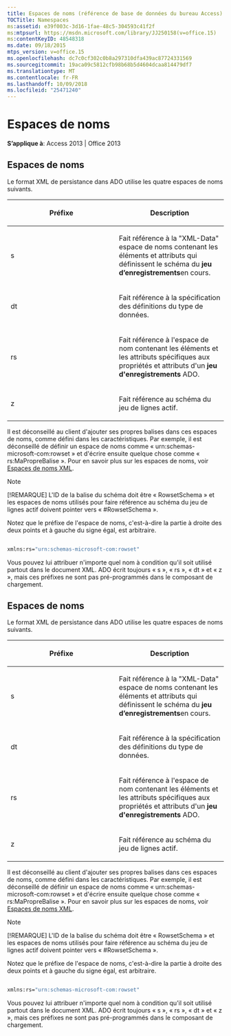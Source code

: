 ```yaml
---
title: Espaces de noms (référence de base de données du bureau Access)
TOCTitle: Namespaces
ms:assetid: e39f003c-3d16-1fae-48c5-304593c41f2f
ms:mtpsurl: https://msdn.microsoft.com/library/JJ250158(v=office.15)
ms:contentKeyID: 48548318
ms.date: 09/18/2015
mtps_version: v=office.15
ms.openlocfilehash: dc7c0cf302c0b8a297310dfa439ac87724331569
ms.sourcegitcommit: 19aca09c5812cfb98b68b5d4604dcaa814479df7
ms.translationtype: MT
ms.contentlocale: fr-FR
ms.lasthandoff: 10/09/2018
ms.locfileid: "25471240"
---
```

# <a name="namespaces"></a>Espaces de noms


**S’applique à**: Access 2013 | Office 2013

## <a name="namespaces"></a>Espaces de noms

Le format XML de persistance dans ADO utilise les quatre espaces de noms suivants.

<table>
<colgroup>
<col style="width: 50%" />
<col style="width: 50%" />
</colgroup>
<thead>
<tr class="header">
<th><p>Préfixe</p></th>
<th><p>Description</p></th>
</tr>
</thead>
<tbody>
<tr class="odd">
<td><p>s</p></td>
<td><p>Fait référence à la &quot;XML-Data&quot; espace de noms contenant les éléments et attributs qui définissent le schéma du <strong>jeu d’enregistrements</strong>en cours.</p></td>
</tr>
<tr class="even">
<td><p>dt</p></td>
<td><p>Fait référence à la spécification des définitions du type de données.</p></td>
</tr>
<tr class="odd">
<td><p>rs</p></td>
<td><p>Fait référence à l'espace de nom contenant les éléments et les attributs spécifiques aux propriétés et attributs d'un <strong>jeu d'enregistrements</strong> ADO.</p></td>
</tr>
<tr class="even">
<td><p>z</p></td>
<td><p>Fait référence au schéma du jeu de lignes actif.</p></td>
</tr>
</tbody>
</table>


Il est déconseillé au client d'ajouter ses propres balises dans ces espaces de noms, comme défini dans les caractéristiques. Par exemple, il est déconseillé de définir un espace de noms comme « urn:schemas-microsoft-com:rowset » et d'écrire ensuite quelque chose comme « rs:MaPropreBalise ». Pour en savoir plus sur les espaces de noms, voir [Espaces de noms XML](https://www.w3.org/tr/xml-names/).


> [!NOTE]
> <P>[!REMARQUE] L'ID de la balise du schéma doit être « RowsetSchema » et les espaces de noms utilisés pour faire référence au schéma du jeu de lignes actif doivent pointer vers « #RowsetSchema ».</P>



Notez que le préfixe de l'espace de noms, c'est-à-dire la partie à droite des deux points et à gauche du signe égal, est arbitraire.

```vb 
 
xmlns:rs="urn:schemas-microsoft-com:rowset" 
```

Vous pouvez lui attribuer n'importe quel nom à condition qu'il soit utilisé partout dans le document XML. ADO écrit toujours « s », « rs », « dt » et « z », mais ces préfixes ne sont pas pré-programmés dans le composant de chargement.

## <a name="namespaces"></a>Espaces de noms

Le format XML de persistance dans ADO utilise les quatre espaces de noms suivants.

<table>
<colgroup>
<col style="width: 50%" />
<col style="width: 50%" />
</colgroup>
<thead>
<tr class="header">
<th><p>Préfixe</p></th>
<th><p>Description</p></th>
</tr>
</thead>
<tbody>
<tr class="odd">
<td><p>s</p></td>
<td><p>Fait référence à la &quot;XML-Data&quot; espace de noms contenant les éléments et attributs qui définissent le schéma du <strong>jeu d’enregistrements</strong>en cours.</p></td>
</tr>
<tr class="even">
<td><p>dt</p></td>
<td><p>Fait référence à la spécification des définitions du type de données.</p></td>
</tr>
<tr class="odd">
<td><p>rs</p></td>
<td><p>Fait référence à l'espace de nom contenant les éléments et les attributs spécifiques aux propriétés et attributs d'un <strong>jeu d'enregistrements</strong> ADO.</p></td>
</tr>
<tr class="even">
<td><p>z</p></td>
<td><p>Fait référence au schéma du jeu de lignes actif.</p></td>
</tr>
</tbody>
</table>


Il est déconseillé au client d'ajouter ses propres balises dans ces espaces de noms, comme défini dans les caractéristiques. Par exemple, il est déconseillé de définir un espace de noms comme « urn:schemas-microsoft-com:rowset » et d'écrire ensuite quelque chose comme « rs:MaPropreBalise ». Pour en savoir plus sur les espaces de noms, voir [Espaces de noms XML](https://www.w3.org/tr/xml-names/).


> [!NOTE]
> <P>[!REMARQUE] L'ID de la balise du schéma doit être « RowsetSchema » et les espaces de noms utilisés pour faire référence au schéma du jeu de lignes actif doivent pointer vers « #RowsetSchema ».</P>



Notez que le préfixe de l'espace de noms, c'est-à-dire la partie à droite des deux points et à gauche du signe égal, est arbitraire.

```vb 
 
xmlns:rs="urn:schemas-microsoft-com:rowset" 
```

Vous pouvez lui attribuer n'importe quel nom à condition qu'il soit utilisé partout dans le document XML. ADO écrit toujours « s », « rs », « dt » et « z », mais ces préfixes ne sont pas pré-programmés dans le composant de chargement.

